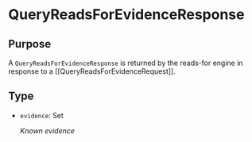 # QueryReadsForEvidenceResponse

## Purpose

<!-- --8<-- [start:purpose] -->
A `QueryReadsForEvidenceResponse` is returned by the reads-for engine in response to a [[QueryReadsForEvidenceRequest]].
<!-- --8<-- [end:purpose] -->

## Type

<!-- --8<-- [start:type] -->
<div class="type" markdown>

- `evidence`: Set<ReadsForEvidence>

  *Known evidence*
</div>
<!-- --8<-- [end:type] -->